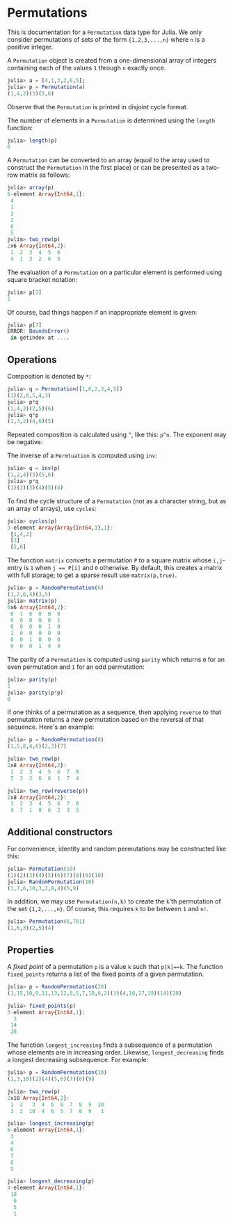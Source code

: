 Permutations
============

This is documentation for a `Permutation` data type for Julia. We only
consider permutations of sets of the form `{1,2,3,...,n}` where `n` is
a positive integer.

A `Permutation` object is created from a one-dimensional array of
integers containing each of the values `1` through `n` exactly once.
```julia
julia> a = [4,1,3,2,6,5];
julia> p = Permutation(a)
(1,4,2)(3)(5,6)
```
Observe that the `Permutation` is printed in disjoint cycle format.

The number of elements in a `Permutation` is determined using the
`length` function:
```julia
julia> length(p)
6
```

A `Permutation` can be converted to an array (equal to the array used
to construct the `Permutation` in the first place) or can be presented
as a two-row matrix as follows:
```julia
julia> array(p)
6-element Array{Int64,1}:
 4
 1
 3
 2
 6
 5
julia> two_row(p)
2x6 Array{Int64,2}:
 1  2  3  4  5  6
 4  1  3  2  6  5
```

The evaluation of a `Permutation` on a particular element is performed
using square bracket notation:
```julia
julia> p[2]
1
```
Of course, bad things happen if an inappropriate element is given:
```julia
julia> p[7]
ERROR: BoundsError()
 in getindex at ....
```

Operations
----------

Composition is denoted by `*`:
```julia
julia> q = Permutation([1,6,2,3,4,5])
(1)(2,6,5,4,3)
julia> p*q
(1,4,3)(2,5)(6)
julia> q*p
(1,3,2)(4,6)(5)
```
Repeated composition is calculated using `^`, like this: `p^n`.
The exponent may be negative.

The inverse of a `Permtuation` is computed using `inv`:
```julia
julia> q = inv(p)
(1,2,4)(3)(5,6)
julia> p*q
(1)(2)(3)(4)(5)(6)
```

To find the cycle structure of a `Permutation` (not as a character string,
but as an array of arrays), use `cycles`:
```julia
julia> cycles(p)
3-element Array{Array{Int64,1},1}:
 [1,4,2]
 [3]
 [5,6]
```

The function `matrix` converts a permutation `P` to a square matrix
whose `i,j`-entry is `1` when `j == P[i]` and `0` otherwise. By
default, this creates a matrix with full storage; to get a sparse
result use `matrix(p,true)`.
```julia
julia> p = RandomPermutation(6)
(1,2,6,4)(3,5)
julia> matrix(p)
6x6 Array{Int64,2}:
 0  1  0  0  0  0
 0  0  0  0  0  1
 0  0  0  0  1  0
 1  0  0  0  0  0
 0  0  1  0  0  0
 0  0  0  1  0  0
```

The parity of a `Permutation` is computed using `parity` which returns
`0` for an even permutation and `1` for an odd permutation:
```julia
julia> parity(p)
1
julia> parity(p*p)
0
```

If one thinks of a permutation as a sequence, then applying `reverse`
to that permutation returns a new permutation based on the reversal of
that sequence. Here's an example:
```julia
julia> p = RandomPermutation(8)
(1,5,8,4,6)(2,3)(7)

julia> two_row(p)
2x8 Array{Int64,2}:
 1  2  3  4  5  6  7  8
 5  3  2  6  8  1  7  4

julia> two_row(reverse(p))
2x8 Array{Int64,2}:
 1  2  3  4  5  6  7  8
 4  7  1  8  6  2  3  5
```


Additional constructors
-----------------------
For convenience, identity and random permutations may be constructed
like this:
```julia
julia> Permutation(10)
(1)(2)(3)(4)(5)(6)(7)(8)(9)(10)
julia> RandomPermutation(10)
(1,7,6,10,3,2,8,4)(5,9)
```

In addition, we may use `Permutation(n,k)` to create the
`k`'th permutation of the set `{1,2,...,n}`. Of course,
this requires `k` to be between `1` and `n!`.
```julia
julia> Permutation(6,701)
(1,6,3)(2,5)(4)
```


Properties
----------

A *fixed point* of a permutation `p` is a value `k` such that
`p[k]==k`. The function `fixed_points` returns a list of the fixed
points of a given permutation.
```julia
julia> p = RandomPermutation(20)
(1,15,10,9,11,13,12,8,5,7,18,6,2)(3)(4,16,17,19)(14)(20)

julia> fixed_points(p)
3-element Array{Int64,1}:
  3
 14
 20
```

The function `longest_increasing` finds a subsequence of a permutation
whose elements are in increasing order. Likewise, `longest_decreasing`
finds a longest decreasing subsequence.
For example:
```julia
julia> p = RandomPermutation(10)
(1,3,10)(2)(4)(5,6)(7)(8)(9)

julia> two_row(p)
2x10 Array{Int64,2}:
 1  2   3  4  5  6  7  8  9  10
 3  2  10  4  6  5  7  8  9   1

julia> longest_increasing(p)
6-element Array{Int64,1}:
 3
 4
 6
 7
 8
 9

julia> longest_decreasing(p)
4-element Array{Int64,1}:
 10
  6
  5
  1
```
